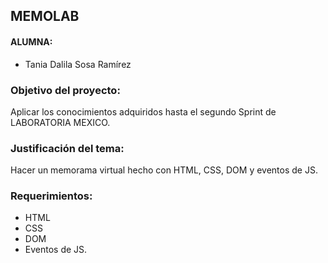 ## MEMOLAB

#### ALUMNA:

- Tania Dalila Sosa Ramírez

### Objetivo del proyecto:
Aplicar los conocimientos adquiridos hasta el segundo Sprint de LABORATORIA MEXICO.

### Justificación del tema:
Hacer un memorama virtual hecho con HTML, CSS, DOM y eventos de JS.


### Requerimientos:

- HTML 
- CSS
- DOM 
- Eventos de JS.
